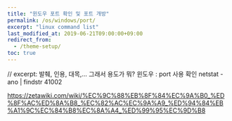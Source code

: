 ```yaml
---
title: "윈도우 포트 확인 및 포트 개방"
permalink: /os/windows/port/
excerpt: "linux command list"     
last_modified_at: 2019-06-21T09:00:00+09:00
redirect_from:
  - /theme-setup/
toc: true
---
```


// excerpt: 발췌, 인용, 대목,... 그래서 용도가 뭐?
윈도우 : port 사용 확인
netstat -ano | findstr 41002


https://zetawiki.com/wiki/%EC%9C%88%EB%8F%84%EC%9A%B0_%ED%8F%AC%ED%8A%B8_%EC%82%AC%EC%9A%A9_%ED%94%84%EB%A1%9C%EC%84%B8%EC%8A%A4_%ED%99%95%EC%9D%B8